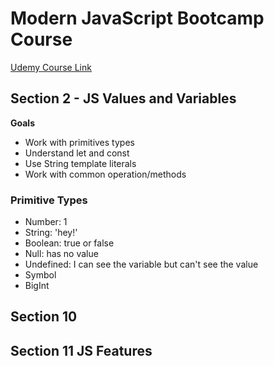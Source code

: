 # Modern JavaScript Bootcamp Course
[Udemy Course Link](https://www.udemy.com/course/javascript-beginners-complete-tutorial)

## Section 2 - JS Values and Variables
**Goals**
- Work with primitives types
- Understand let and const
- Use String template literals
- Work with common operation/methods

### Primitive Types
- Number: 1
- String: 'hey!'
- Boolean: true or false
- Null: has no value
- Undefined: I can see the variable but can't see the value
- Symbol
- BigInt

## Section 10

## Section 11 JS Features


